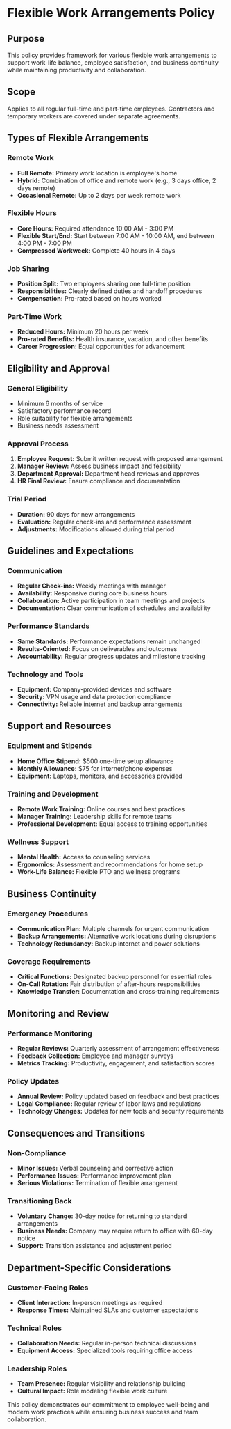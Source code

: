 # Flexible Work Arrangements Policy

## Purpose
This policy provides framework for various flexible work arrangements to support work-life balance, employee satisfaction, and business continuity while maintaining productivity and collaboration.

## Scope
Applies to all regular full-time and part-time employees. Contractors and temporary workers are covered under separate agreements.

## Types of Flexible Arrangements

### Remote Work
- **Full Remote:** Primary work location is employee's home
- **Hybrid:** Combination of office and remote work (e.g., 3 days office, 2 days remote)
- **Occasional Remote:** Up to 2 days per week remote work

### Flexible Hours
- **Core Hours:** Required attendance 10:00 AM - 3:00 PM
- **Flexible Start/End:** Start between 7:00 AM - 10:00 AM, end between 4:00 PM - 7:00 PM
- **Compressed Workweek:** Complete 40 hours in 4 days

### Job Sharing
- **Position Split:** Two employees sharing one full-time position
- **Responsibilities:** Clearly defined duties and handoff procedures
- **Compensation:** Pro-rated based on hours worked

### Part-Time Work
- **Reduced Hours:** Minimum 20 hours per week
- **Pro-rated Benefits:** Health insurance, vacation, and other benefits
- **Career Progression:** Equal opportunities for advancement

## Eligibility and Approval

### General Eligibility
- Minimum 6 months of service
- Satisfactory performance record
- Role suitability for flexible arrangements
- Business needs assessment

### Approval Process
1. **Employee Request:** Submit written request with proposed arrangement
2. **Manager Review:** Assess business impact and feasibility
3. **Department Approval:** Department head reviews and approves
4. **HR Final Review:** Ensure compliance and documentation

### Trial Period
- **Duration:** 90 days for new arrangements
- **Evaluation:** Regular check-ins and performance assessment
- **Adjustments:** Modifications allowed during trial period

## Guidelines and Expectations

### Communication
- **Regular Check-ins:** Weekly meetings with manager
- **Availability:** Responsive during core business hours
- **Collaboration:** Active participation in team meetings and projects
- **Documentation:** Clear communication of schedules and availability

### Performance Standards
- **Same Standards:** Performance expectations remain unchanged
- **Results-Oriented:** Focus on deliverables and outcomes
- **Accountability:** Regular progress updates and milestone tracking

### Technology and Tools
- **Equipment:** Company-provided devices and software
- **Security:** VPN usage and data protection compliance
- **Connectivity:** Reliable internet and backup arrangements

## Support and Resources

### Equipment and Stipends
- **Home Office Stipend:** $500 one-time setup allowance
- **Monthly Allowance:** $75 for internet/phone expenses
- **Equipment:** Laptops, monitors, and accessories provided

### Training and Development
- **Remote Work Training:** Online courses and best practices
- **Manager Training:** Leadership skills for remote teams
- **Professional Development:** Equal access to training opportunities

### Wellness Support
- **Mental Health:** Access to counseling services
- **Ergonomics:** Assessment and recommendations for home setup
- **Work-Life Balance:** Flexible PTO and wellness programs

## Business Continuity

### Emergency Procedures
- **Communication Plan:** Multiple channels for urgent communication
- **Backup Arrangements:** Alternative work locations during disruptions
- **Technology Redundancy:** Backup internet and power solutions

### Coverage Requirements
- **Critical Functions:** Designated backup personnel for essential roles
- **On-Call Rotation:** Fair distribution of after-hours responsibilities
- **Knowledge Transfer:** Documentation and cross-training requirements

## Monitoring and Review

### Performance Monitoring
- **Regular Reviews:** Quarterly assessment of arrangement effectiveness
- **Feedback Collection:** Employee and manager surveys
- **Metrics Tracking:** Productivity, engagement, and satisfaction scores

### Policy Updates
- **Annual Review:** Policy updated based on feedback and best practices
- **Legal Compliance:** Regular review of labor laws and regulations
- **Technology Changes:** Updates for new tools and security requirements

## Consequences and Transitions

### Non-Compliance
- **Minor Issues:** Verbal counseling and corrective action
- **Performance Issues:** Performance improvement plan
- **Serious Violations:** Termination of flexible arrangement

### Transitioning Back
- **Voluntary Change:** 30-day notice for returning to standard arrangements
- **Business Needs:** Company may require return to office with 60-day notice
- **Support:** Transition assistance and adjustment period

## Department-Specific Considerations

### Customer-Facing Roles
- **Client Interaction:** In-person meetings as required
- **Response Times:** Maintained SLAs and customer expectations

### Technical Roles
- **Collaboration Needs:** Regular in-person technical discussions
- **Equipment Access:** Specialized tools requiring office access

### Leadership Roles
- **Team Presence:** Regular visibility and relationship building
- **Cultural Impact:** Role modeling flexible work culture

This policy demonstrates our commitment to employee well-being and modern work practices while ensuring business success and team collaboration.
